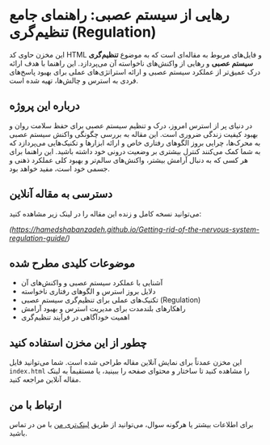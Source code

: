 # رهایی از سیستم عصبی: راهنمای جامع تنظیم‌گری (Regulation)

این مخزن حاوی کد HTML و فایل‌های مربوط به مقاله‌ای است که به موضوع **تنظیم‌گری سیستم عصبی** و رهایی از واکنش‌های ناخواسته آن می‌پردازد. این راهنما با هدف ارائه درک عمیق‌تر از عملکرد سیستم عصبی و ارائه استراتژی‌های عملی برای بهبود پاسخ‌های فردی به استرس و چالش‌ها، تهیه شده است.

## درباره این پروژه

در دنیای پر از استرس امروز، درک و تنظیم سیستم عصبی برای حفظ سلامت روان و بهبود کیفیت زندگی ضروری است. این مقاله به بررسی چگونگی واکنش سیستم عصبی به محرک‌ها، چرایی بروز الگوهای رفتاری خاص و ارائه ابزارها و تکنیک‌هایی می‌پردازد که به شما کمک می‌کنند کنترل بیشتری بر وضعیت درونی خود داشته باشید. این راهنما برای هر کسی که به دنبال آرامش بیشتر، واکنش‌های سالم‌تر و بهبود کلی عملکرد ذهنی و جسمی خود است، مفید خواهد بود.

## دسترسی به مقاله آنلاین

می‌توانید نسخه کامل و زنده این مقاله را در لینک زیر مشاهده کنید:

*(https://hamedshabanzadeh.github.io/Getting-rid-of-the-nervous-system-regulation-guide/)*

## موضوعات کلیدی مطرح شده

* آشنایی با عملکرد سیستم عصبی و واکنش‌های آن
* دلایل بروز استرس و الگوهای رفتاری ناخواسته
* تکنیک‌های عملی برای تنظیم‌گری سیستم عصبی (Regulation)
* راهکارهای بلندمدت برای مدیریت استرس و بهبود آرامش
* اهمیت خودآگاهی در فرآیند تنظیم‌گری

## چطور از این مخزن استفاده کنید

این مخزن عمدتاً برای نمایش آنلاین مقاله طراحی شده است. شما می‌توانید فایل `index.html` را مشاهده کنید تا ساختار و محتوای صفحه را ببینید، یا مستقیماً به لینک مقاله آنلاین مراجعه کنید.

## ارتباط با من

برای اطلاعات بیشتر یا هرگونه سوال، می‌توانید از طریق [لینک‌تری من](https://linktr.ee/hamed.shabanzadeh) با من در تماس باشید.
